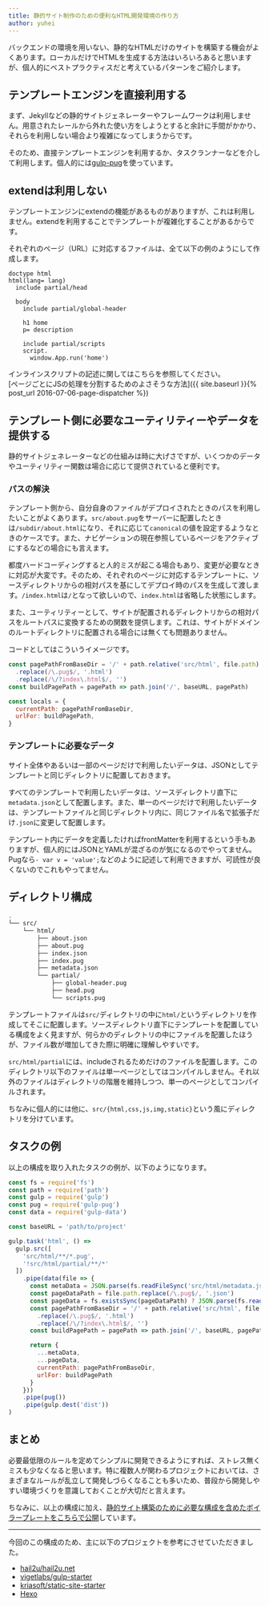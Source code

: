 ```yaml
---
title: 静的サイト制作のための便利なHTML開発環境の作り方
author: yuhei
---
```

バックエンドの環境を用いない、静的なHTMLだけのサイトを構築する機会がよくあります。ローカルだけでHTMLを生成する方法はいろいろあると思いますが、個人的にベストプラクティスだと考えているパターンをご紹介します。

<!-- more -->

## テンプレートエンジンを直接利用する

まず、Jekyllなどの静的サイトジェネレーターやフレームワークは利用しません。用意されたレールから外れた使い方をしようとすると余計に手間がかかり、それらを利用しない場合より複雑になってしまうからです。

そのため、直接テンプレートエンジンを利用するか、タスクランナーなどを介して利用します。個人的には[gulp-pug](https://github.com/pugjs/gulp-pug)を使っています。

## extendは利用しない

テンプレートエンジンにextendの機能があるものがありますが、これは利用しません。extendを利用することでテンプレートが複雑化することがあるからです。

それぞれのページ（URL）に対応するファイルは、全て以下の例のようにして作成します。

```jade
doctype html
html(lang= lang)
  include partial/head

  body
    include partial/global-header

    h1 home
    p= description

    include partial/scripts
    script.
      window.App.run('home')
```

インラインスクリプトの記述に関してはこちらを参照してください。  
[ページごとにJSの処理を分割するためのよさそうな方法]({{ site.baseurl }}{% post_url 2016-07-06-page-dispatcher %})

## テンプレート側に必要なユーティリティーやデータを提供する

静的サイトジェネレーターなどの仕組みは時に大げさですが、いくつかのデータやユーティリティー関数は場合に応じて提供されていると便利です。

### パスの解決

テンプレート側から、自分自身のファイルがデプロイされたときのパスを利用したいことがよくあります。`src/about.pug`をサーバーに配置したときは`/subdir/about.html`になり、それに応じて`canonical`の値を設定するようなときのケースです。また、ナビゲーションの現在参照しているページをアクティブにするなどの場合にも言えます。

都度ハードコーディングすると人的ミスが起こる場合もあり、変更が必要なときに対応が大変です。そのため、それぞれのページに対応するテンプレートに、ソースディレクトリからの相対パスを基にしてデプロイ時のパスを生成して渡します。`/index.html`は`/`となって欲しいので、`index.html`は省略した状態にします。

また、ユーティリティーとして、サイトが配置されるディレクトリからの相対パスをルートパスに変換するための関数を提供します。これは、サイトがドメインのルートディレクトリに配置される場合には無くても問題ありません。

コードとしてはこういうイメージです。

```javascript
const pagePathFromBaseDir = '/' + path.relative('src/html', file.path)
  .replace(/\.pug$/, '.html')
  .replace(/\/?index\.html$/, '')
const buildPagePath = pagePath => path.join('/', baseURL, pagePath)

const locals = {
  currentPath: pagePathFromBaseDir,
  urlFor: buildPagePath,
}
```

### テンプレートに必要なデータ

サイト全体やあるいは一部のページだけで利用したいデータは、JSONとしてテンプレートと同じディレクトリに配置しておきます。

すべてのテンプレートで利用したいデータは、ソースディレクトリ直下に`metadata.json`として配置します。また、単一のページだけで利用したいデータは、テンプレートファイルと同じディレクトリ内に、同じファイル名で拡張子だけ`.json`に変更して配置します。

テンプレート内にデータを定義したければfrontMatterを利用するという手もありますが、個人的にはJSONとYAMLが混ざるのが気になるのでやってません。Pugなら`- var v = 'value';`などのように記述して利用できますが、可読性が良くないのでこれもやってません。

## ディレクトリ構成

```bash
.
└── src/
    └── html/
        ├── about.json
        ├── about.pug
        ├── index.json
        ├── index.pug
        ├── metadata.json
        └── partial/
            ├── global-header.pug
            ├── head.pug
            └── scripts.pug
```

テンプレートファイルは`src/`ディレクトリの中に`html/`というディレクトリを作成してそこに配置します。ソースディレクトリ直下にテンプレートを配置している構成をよく見ますが、何らかのディレクトリの中にファイルを配置したほうが、ファイル数が増加してきた際に明確に理解しやすいです。

`src/html/partial`には、includeされるためだけのファイルを配置します。このディレクトリ以下のファイルは単一ページとしてはコンパイルしません。それ以外のファイルはディレクトリの階層を維持しつつ、単一のページとしてコンパイルされます。

ちなみに個人的には他に、`src/{html,css,js,img,static}`という風にディレクトリを分けています。

## タスクの例

以上の構成を取り入れたタスクの例が、以下のようになります。

```javascript
const fs = require('fs')
const path = require('path')
const gulp = require('gulp')
const pug = require('gulp-pug')
const data = require('gulp-data')

const baseURL = 'path/to/project'

gulp.task('html', () =>
  gulp.src([
    'src/html/**/*.pug',
    '!src/html/partial/**/*'
  ])
    .pipe(data(file => {
      const metaData = JSON.parse(fs.readFileSync('src/html/metadata.json', 'utf8'))
      const pageDataPath = file.path.replace(/\.pug$/, '.json')
      const pageData = fs.existsSync(pageDataPath) ? JSON.parse(fs.readFileSync(pageDataPath)) : null
      const pagePathFromBaseDir = '/' + path.relative('src/html', file.path)
        .replace(/\.pug$/, '.html')
        .replace(/\/?index\.html$/, '')
      const buildPagePath = pagePath => path.join('/', baseURL, pagePath)

      return {
        ...metaData,
        ...pageData,
        currentPath: pagePathFromBaseDir,
        urlFor: buildPagePath
      }
    }))
    .pipe(pug())
    .pipe(gulp.dest('dist'))
)
```

## まとめ

必要最低限のルールを定めてシンプルに開発できるようにすれば、ストレス無くミスも少なくなると思います。特に複数人が関わるプロジェクトにおいては、さまざまなルールが乱立して開発しづらくなることも多いため、普段から開発しやすい環境づくりを意識しておくことが大切だと言えます。

ちなみに、以上の構成に加え、[静的サイト構築のために必要な構成を含めたボイラープレートをこちらで公開](https://github.com/yuheiy/real-world-website-boilerplate)しています。

---

今回のこの構成のため、主に以下のプロジェクトを参考にさせていただきました。

- [hail2u/hail2u.net](https://github.com/hail2u/hail2u.net)  
- [vigetlabs/gulp-starter](https://github.com/vigetlabs/gulp-starter)  
- [kriasoft/static-site-starter](https://github.com/kriasoft/static-site-starter)
- [Hexo](https://hexo.io/)
